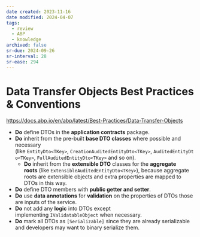 ```yaml
---
date created: 2023-11-16
date modified: 2024-04-07
tags:
  - review
  - ABP
  - knowledge
archived: false
sr-due: 2024-09-26
sr-interval: 28
sr-ease: 294
---
```


# Data Transfer Objects Best Practices & Conventions

https://docs.abp.io/en/abp/latest/Best-Practices/Data-Transfer-Objects 

- **Do** define DTOs in the **application contracts** package.
- **Do** inherit from the pre-built **base DTO classes** where possible and necessary (like `EntityDto<TKey>`, `CreationAuditedEntityDto<TKey>`, `AuditedEntityDto<TKey>`, `FullAuditedEntityDto<TKey>` and so on).
    - **Do** inherit from the **extensible DTO** classes for the **aggregate roots** (like `ExtensibleAuditedEntityDto<TKey>`), because aggregate roots are extensible objects and extra properties are mapped to DTOs in this way.
- **Do** define DTO members with **public getter and setter**.
- **Do** use **data annotations** for **validation** on the properties of DTOs those are inputs of the service.
- **Do** not add any **logic** into DTOs except implementing `IValidatableObject` when necessary.
- **Do** mark all DTOs as `[Serializable]` since they are already serializable and developers may want to binary serialize them.